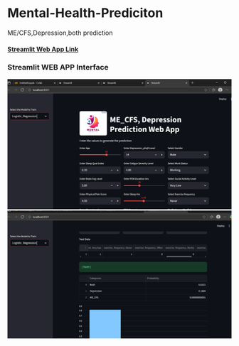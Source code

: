# Mental-Health-Prediciton
ME/CFS,Depression,both prediction
#### <a href="https://mental-health-prediciton1.streamlit.app/"> Streamlit Web App Link</a>
### Streamlit WEB APP Interface
<img src="strealit_interface1.png">
<img src="streamlit_interface2.png">

